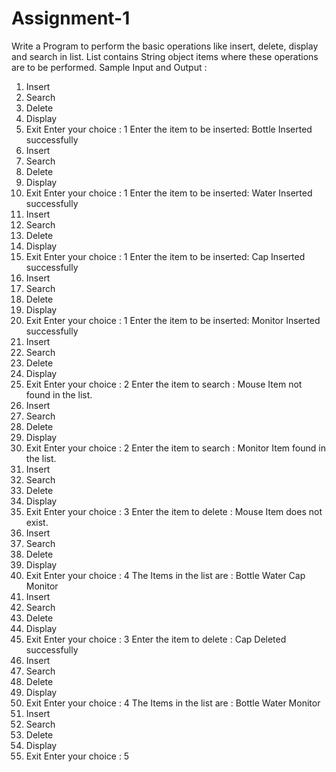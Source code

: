 # Assignment-1
Write a Program to perform the basic operations like insert, delete, display and search in list. List contains
String object items where these operations are to be performed.
Sample Input and Output :
1. Insert
2. Search
3. Delete
4. Display
5. Exit
Enter your choice :
1
Enter the item to be inserted:
Bottle
Inserted successfully
1. Insert
2. Search
3. Delete
4. Display
5. Exit
Enter your choice :
1
Enter the item to be inserted:
Water
Inserted successfully
1. Insert
2. Search
3. Delete
4. Display
5. Exit
Enter your choice :
1
Enter the item to be inserted:
Cap
Inserted successfully
1. Insert
2. Search
3. Delete
4. Display
5. Exit
Enter your choice :
1
Enter the item to be inserted:
Monitor
Inserted successfully
1. Insert
2. Search
3. Delete
4. Display
5. Exit
Enter your choice :
2
Enter the item to search :
Mouse
Item not found in the list.
1. Insert
2. Search
3. Delete
4. Display
5. Exit
Enter your choice :
2
Enter the item to search :
Monitor
Item found in the list.
1. Insert
2. Search
3. Delete
4. Display
5. Exit
Enter your choice :
3
Enter the item to delete :
Mouse
Item does not exist.
1. Insert
2. Search
3. Delete
4. Display
5. Exit
Enter your choice :
4
The Items in the list are :
Bottle
Water
Cap
Monitor
1. Insert
2. Search
3. Delete
4. Display
5. Exit
Enter your choice :
3
Enter the item to delete :
Cap
Deleted successfully
1. Insert
2. Search
3. Delete
4. Display
5. Exit
Enter your choice :
4
The Items in the list are :
Bottle
Water
Monitor
1. Insert
2. Search
3. Delete
4. Display
5. Exit
Enter your choice :
5
